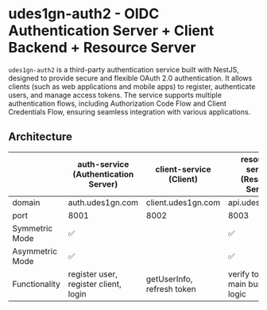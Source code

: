 # udes1gn-auth2 - OIDC Authentication Server + Client Backend + Resource Server

`udes1gn-auth2` is a third-party authentication service built with NestJS, designed to provide secure and flexible OAuth 2.0 authentication. It allows clients (such as web applications and mobile apps) to register, authenticate users, and manage access tokens. The service supports multiple authentication flows, including Authorization Code Flow and Client Credentials Flow, ensuring seamless integration with various applications.

## Architecture

|                | auth-service (Authentication Server) | client-service (Client)   | resource-service (Resource Server) |
| -------------- | ------------------------------------ | ------------------------- | --------------------------------- |
| domain         | auth.udes1gn.com                    | client.udes1gn.com        | api.udes1gn.com                  |
| port           | 8001                                 | 8002                      | 8003                             |
| Symmetric Mode | ✅                                   |                           | ✅                                |
| Asymmetric Mode| ✅                                   |                           | ✅                                |
| Functionality  | register user, register client, login | getUserInfo, refresh token | verify token, main business logic |
